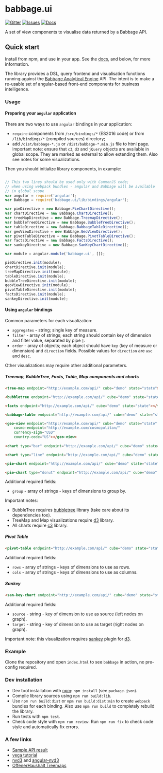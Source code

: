 # babbage.ui

[![Gitter](https://img.shields.io/gitter/room/openspending/chat.svg)](https://gitter.im/openspending/chat)
[![Issues](https://img.shields.io/badge/issue-tracker-orange.svg)](https://github.com/openspending/openspending/issues)
[![Docs](https://img.shields.io/badge/docs-latest-blue.svg)](http://docs.openspending.org/en/latest/developers/views/)

A set of view components to visualise data returned by a Babbage API.

## Quick start

Install from npm, and use in your app. See the [docs](http://docs.openspending.org/en/latest/developers/views/), and below, for more information.


The library provides a DSL, query frontend and visualisation functions running against the [Babbage Analytical Engine](https://github.com/spendb/babbage) API. The intent is to make a re-usable set of angular-based front-end
components for business intelligence.

### Usage

#### Preparing your `angular` application

There are two ways to use `angular` bindings in your application:

- `require` components from `/src/bindings/*` (ES2016 code) or from `/lib/bindings/*` (compiled sources) directory;
- add `/dist/babbage-*.js` or `/dist/babbage-*.min.js` file to html page. Important note: ensure that `c3`, `d3` and `jQuery` objects are available in global scope. They are marked as external to allow extending them. Also see notes for some visualizations.   
 
Then you should initialize library components, in example:
 
```javascript

// This two lines should be used only with CommonJS code;
// when using webpack bundles - angular and Babbage will be available
// in global scope
var angular = require('angular');
var Babbage = require('babbage.ui/lib/bindings/angular');

var pieDirective = new Babbage.PieChartDirective();
var chartDirective = new Babbage.ChartDirective();
var treeMapDirective = new Babbage.TreemapDirective();
var bubbleTreeDirective = new Babbage.BubbleTreeDirective();
var tableDirective = new Babbage.BabbageTableDirective();
var geoViewDirective = new Babbage.GeoViewDirective();
var pivotTableDirective = new Babbage.PivotTableDirective();
var factsDirective = new Babbage.FactsDirective();
var sankeyDirective = new Babbage.SanKeyChartDirective();

var module = angular.module('babbage.ui', []);

pieDirective.init(module);
chartDirective.init(module);
treeMapDirective.init(module);
tableDirective.init(module);
bubbleTreeDirective.init(module);
geoViewDirective.init(module);
pivotTableDirective.init(module);
factsDirective.init(module);
sankeyDirective.init(module);
```

#### Using `angular` bindings

Common parameters for each visualization: 

- `aggregates` - string; single key of measure. 
- `filter` - array of strings; each string should contain key of dimension and filter value, separated by pipe `|`. 
- `order` - array of objects; each object should have `key` (key of measure or dimension) and `direction` fields. Possible values for `direction` are `asc` and `desc`. 
 
Other visualizations may require other additional parameters.
 
##### Treemap, BubbleTree, Facts, Table, Map components and charts  

```html
<tree-map endpoint="http://example.com/api/" cube="demo" state="state"></tree-map>

<bubbletree endpoint="http://example.com/api/" cube="demo" state="state"></bubbletree>

<facts endpoint="http://example.com/api/" cube="demo" state="state"></facts>

<babbage-table endpoint="http://example.com/api/" cube="demo" state="state"></babbage-table>

<geo-view endpoint="http://example.com/api/" cube="demo" state="state"
    cosmo-endpoint="http://example.com/cosmopolitan/" 
    currency-sign="USD" 
    country-code="US"></geo-view>
 
<chart type="bar" endpoint="http://example.com/api/" cube="demo" state="state"></pivot>

<chart type="line" endpoint="http://example.com/api/" cube="demo" state="state"></pivot>

<pie-chart endpoint="http://example.com/api/" cube="demo" state="state"></pie-chart>

<pie-chart type="donut" endpoint="http://example.com/api/" cube="demo" state="state"></pie-chart>
```

Additional required fields:

- `group` - array of strings - keys of dimensions to group by.

Important notes:

- BubbleTree requires [bubbletree](https://github.com/okfn/bubbletree) library (take care about its dependencies too).
- TreeMap and Map visualizations require [d3](https://github.com/d3/d3) library.
- All charts require [c3](https://github.com/masayuki0812/c3) library.    

##### Pivot Table

```html
<pivot-table endpoint="http://example.com/api/" cube="demo" state="state"></pivot-table>
```

Additional required fields:
- `rows` - array of strings - keys of dimensions to use as rows. 
- `cols` - array of strings - keys of dimensions to use as columns. 
  
##### Sankey

```html
<san-key-chart endpoint="http://example.com/api/" cube="demo" state="state"></san-key-chart>
```

Additional required fields:
- `source` - string - key of dimension to use as source (left nodes on graph). 
- `target` - string - key of dimension to use as target (right nodes on graph).
 
Important note: this visualization requires [sankey](https://github.com/d3/d3-plugins/tree/master/sankey) plugin for [d3](https://github.com/d3/d3). 

### Example

Clone the repository and open ``index.html`` to see ``babbage`` in action, no pre-config required.

### Dev installation

* Dev tool installation with [npm](https://www.npmjs.com/): ``npm install`` (see ``package.json``).
* Compile library sources using `npm run build:lib`.
* Use `npm run build:dist` or `npm run build:dist:min` to create `webpack` bundles for each binding. Also use `npm run build` to completely rebuild the library.
* Run tests with `npm test`. 
* Check code style with `npm run review`. Run `npm run fix` to check code style and automatically fix errors.  

### A few links

* [Sample API result](https://spendb-dev.herokuapp.com/api/slicer/cube/wb-contract-awards/aggregate?drilldown=supplier_country)
* [vega tutorial](https://github.com/trifacta/vega/wiki/Tutorial)
* [nvd3](https://github.com/novus/nvd3) and [angular-nvd3](https://github.com/krispo/angular-nvd3)
* [OffenerHaushalt Treemaps](https://github.com/okfde/offenerhaushalt.de/blob/master/offenerhaushalt/static/js/treemap.js)
